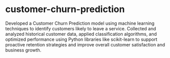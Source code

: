 # customer-churn-prediction
Developed a Customer Churn Prediction model using machine learning techniques to identify customers likely to leave a service. Collected and analyzed historical customer data, applied classification algorithms, and optimized performance using Python libraries like scikit-learn to support proactive retention strategies and improve overall customer satisfaction and business growth.








